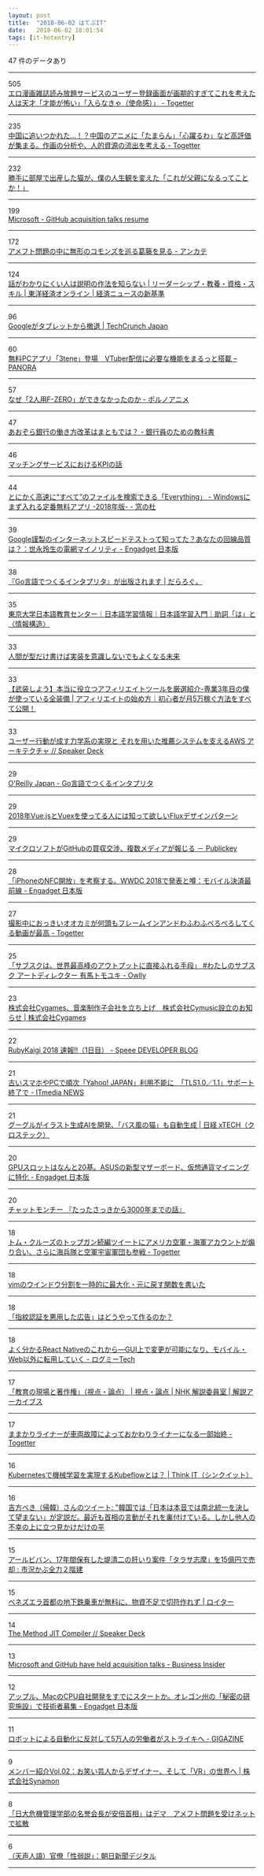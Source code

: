 ```yaml
---
layout: post
title:  "2018-06-02 はてぶIT"
date:   2018-06-02 18:01:54
tags: [it-hotentry]
---
```

47 件のデータあり

<hr><div class="row">
<div class="col-1"><span class="badge badge-pill badge-success h2">505</span></div>
<div class="col-11"><a href='https://togetter.com/li/1232990' target='_blank'>エロ漫画雑誌読み放題サービスのユーザー登録画面が画期的すぎてこれを考えた人は天才「才能が怖い」「入らなきゃ（使命感）」 - Togetter</a></div>
</div>
<hr>
<div class="row">
<div class="col-1"><span class="badge badge-pill badge-success h2">235</span></div>
<div class="col-11"><a href='https://togetter.com/li/1232994' target='_blank'>中国に追いつかれた…！？中国のアニメに「たまらん」「心躍るわ」など高評価が集まる。作画の分析や、人的資源の流出を考える - Togetter</a></div>
</div>
<hr>
<div class="row">
<div class="col-1"><span class="badge badge-pill badge-success h2">232</span></div>
<div class="col-11"><a href='https://www.huffingtonpost.jp/2018/06/01/i-became-a-cats-dad_a_23448496/' target='_blank'>勝手に部屋で出産した猫が、僕の人生観を変えた「これが父親になるってことか！」</a></div>
</div>
<hr>
<div class="row">
<div class="col-1"><span class="badge badge-pill badge-success h2">199</span></div>
<div class="col-11"><a href='https://www.cnbc.com/2018/06/01/microsoft--github-acquisition-talks-resume.html' target='_blank'>Microsoft - GitHub acquisition talks resume</a></div>
</div>
<hr>
<div class="row">
<div class="col-1"><span class="badge badge-pill badge-success h2">172</span></div>
<div class="col-11"><a href='http://d.hatena.ne.jp/essa/20180601/p1' target='_blank'>アメフト問題の中に無形のコモンズを巡る葛藤を見る - アンカテ</a></div>
</div>
<hr>
<div class="row">
<div class="col-1"><span class="badge badge-pill badge-success h2">124</span></div>
<div class="col-11"><a href='https://toyokeizai.net/articles/-/221169' target='_blank'>話がわかりにくい人は説明の作法を知らない | リーダーシップ・教養・資格・スキル | 東洋経済オンライン | 経済ニュースの新基準</a></div>
</div>
<hr>
<div class="row">
<div class="col-1"><span class="badge badge-pill badge-success h2">96</span></div>
<div class="col-11"><a href='https://jp.techcrunch.com/2018/06/02/2018-06-01-google-quits-selling-tablets/' target='_blank'>Googleがタブレットから撤退 | TechCrunch Japan</a></div>
</div>
<hr>
<div class="row">
<div class="col-1"><span class="badge badge-pill badge-success h2">60</span></div>
<div class="col-11"><a href='http://panora.tokyo/63628/' target='_blank'>無料PCアプリ「3tene」登場　VTuber配信に必要な機能をまるっと搭載 – PANORA</a></div>
</div>
<hr>
<div class="row">
<div class="col-1"><span class="badge badge-pill badge-success h2">57</span></div>
<div class="col-11"><a href='http://gyuque.hatenablog.com/entry/2018/06/02/133812' target='_blank'>なぜ「2人用F-ZERO」ができなかったのか - ポルノアニメ</a></div>
</div>
<hr>
<div class="row">
<div class="col-1"><span class="badge badge-pill badge-success h2">47</span></div>
<div class="col-11"><a href='http://www.financepensionrealestate.work/entry/2018/06/01/224714' target='_blank'>あおぞら銀行の働き方改革はまともでは？ - 銀行員のための教科書</a></div>
</div>
<hr>
<div class="row">
<div class="col-1"><span class="badge badge-pill badge-success h2">46</span></div>
<div class="col-11"><a href='https://www.slideshare.net/cyberagent/kpi-80160837' target='_blank'>マッチングサービスにおけるKPIの話</a></div>
</div>
<hr>
<div class="row">
<div class="col-1"><span class="badge badge-pill badge-success h2">44</span></div>
<div class="col-11"><a href='https://forest.watch.impress.co.jp/docs/serial/winbasic2018/1125142.html' target='_blank'>とにかく高速に“すべて”のファイルを検索できる「Everything」 - Windowsにまず入れる定番無料アプリ -2018年版- - 窓の杜</a></div>
</div>
<hr>
<div class="row">
<div class="col-1"><span class="badge badge-pill badge-success h2">39</span></div>
<div class="col-11"><a href='https://japanese.engadget.com/2018/06/01/google/' target='_blank'>Google謹製のインターネットスピードテストって知ってた？あなたの回線品質は？：世永玲生の電網マイノリティ - Engadget 日本版</a></div>
</div>
<hr>
<div class="row">
<div class="col-1"><span class="badge badge-pill badge-success h2">38</span></div>
<div class="col-11"><a href='https://darashi.net/2018/06/01/writing-an-interpreter-in-go-ja.html' target='_blank'>『Go言語でつくるインタプリタ』が出版されます | だらろぐ。</a></div>
</div>
<hr>
<div class="row">
<div class="col-1"><span class="badge badge-pill badge-success h2">35</span></div>
<div class="col-11"><a href='http://www.nkc.u-tokyo.ac.jp/study_info/study_info01_04_j.html' target='_blank'>東京大学日本語教育センター｜日本語学習情報｜日本語学習入門｜助詞「は」と〈情報構造〉</a></div>
</div>
<hr>
<div class="row">
<div class="col-1"><span class="badge badge-pill badge-success h2">33</span></div>
<div class="col-11"><a href='https://qiita.com/arowM/items/b92075627ddb4ad92d1e' target='_blank'>人間が型だけ書けば実装を意識しないでもよくなる未来</a></div>
</div>
<hr>
<div class="row">
<div class="col-1"><span class="badge badge-pill badge-success h2">33</span></div>
<div class="col-11"><a href='http://hituji-affiliate.com/tool/' target='_blank'>【武装しよう】本当に役立つアフィリエイトツールを厳選紹介-専業3年目の僕が使っている全装備 | アフィリエイトの始め方｜初心者が月5万稼ぐ方法をすべて公開！</a></div>
</div>
<hr>
<div class="row">
<div class="col-1"><span class="badge badge-pill badge-success h2">33</span></div>
<div class="col-11"><a href='https://speakerdeck.com/mathetake/yuzaxing-dong-gacheng-suli-xue-xi-falseshi-xian-to-sorewoyong-itatui-jian-sisutemuwozhi-eruaws-akitekutiya' target='_blank'>ユーザー行動が成す力学系の実現と それを用いた推薦システムを支えるAWS アーキテクチャ // Speaker Deck</a></div>
</div>
<hr>
<div class="row">
<div class="col-1"><span class="badge badge-pill badge-success h2">29</span></div>
<div class="col-11"><a href='http://www.oreilly.co.jp/books/9784873118222/index.html' target='_blank'>O'Reilly Japan - Go言語でつくるインタプリタ</a></div>
</div>
<hr>
<div class="row">
<div class="col-1"><span class="badge badge-pill badge-success h2">29</span></div>
<div class="col-11"><a href='https://qiita.com/k-okina/items/f764302db290a504cc19' target='_blank'>2018年Vue.jsとVuexを使ってる人には知って欲しいFluxデザインパターン</a></div>
</div>
<hr>
<div class="row">
<div class="col-1"><span class="badge badge-pill badge-success h2">29</span></div>
<div class="col-11"><a href='https://www.publickey1.jp/blog/18/github_2.html' target='_blank'>マイクロソフトがGitHubの買収交渉、複数メディアが報じる － Publickey</a></div>
</div>
<hr>
<div class="row">
<div class="col-1"><span class="badge badge-pill badge-success h2">28</span></div>
<div class="col-11"><a href='https://japanese.engadget.com/2018/06/01/wwdc18-iphone-nfc/' target='_blank'>「iPhoneのNFC開放」を考察する。WWDC 2018で発表と噂：モバイル決済最前線 - Engadget 日本版</a></div>
</div>
<hr>
<div class="row">
<div class="col-1"><span class="badge badge-pill badge-success h2">27</span></div>
<div class="col-11"><a href='https://togetter.com/li/1232894' target='_blank'>撮影中におっきいオオカミが何頭もフレームインアンドわふわふぺろぺろしてくる動画が最高 - Togetter</a></div>
</div>
<hr>
<div class="row">
<div class="col-1"><span class="badge badge-pill badge-success h2">25</span></div>
<div class="col-11"><a href='https://www.watch.impress.co.jp/owlly/articles/1124699.html' target='_blank'>「サブスクは、世界最高峰のアウトプットに直接ふれる手段」 #わたしのサブスク アートディレクター 有馬トモユキ - Owlly</a></div>
</div>
<hr>
<div class="row">
<div class="col-1"><span class="badge badge-pill badge-success h2">23</span></div>
<div class="col-11"><a href='http://www.cygames.co.jp/press/press-17693/' target='_blank'>株式会社Cygames、音楽制作子会社を立ち上げ　株式会社Cymusic設立のお知らせ | 株式会社Cygames</a></div>
</div>
<hr>
<div class="row">
<div class="col-1"><span class="badge badge-pill badge-success h2">22</span></div>
<div class="col-11"><a href='http://tech.speee.jp/entry/2018/06/01/131757' target='_blank'>RubyKaigi 2018 速報!!（1日目） - Speee DEVELOPER BLOG</a></div>
</div>
<hr>
<div class="row">
<div class="col-1"><span class="badge badge-pill badge-success h2">21</span></div>
<div class="col-11"><a href='http://www.itmedia.co.jp/news/articles/1806/01/news132.html' target='_blank'>古いスマホやPCで順次「Yahoo! JAPAN」利用不能に　「TLS1.0／1.1」サポート終了で - ITmedia NEWS</a></div>
</div>
<hr>
<div class="row">
<div class="col-1"><span class="badge badge-pill badge-success h2">21</span></div>
<div class="col-11"><a href='http://tech.nikkeibp.co.jp/atcl/nxt/news/18/01441/' target='_blank'>グーグルがイラスト生成AIを開発、「バス風の猫」も自動生成 | 日経 xTECH（クロステック）</a></div>
</div>
<hr>
<div class="row">
<div class="col-1"><span class="badge badge-pill badge-success h2">20</span></div>
<div class="col-11"><a href='https://japanese.engadget.com/2018/06/01/asus-gpu-20/' target='_blank'>GPUスロットはなんと20基。ASUSの新型マザーボード、仮想通貨マイニングに特化 - Engadget 日本版</a></div>
</div>
<hr>
<div class="row">
<div class="col-1"><span class="badge badge-pill badge-success h2">20</span></div>
<div class="col-11"><a href='http://www.youtube.com/watch?v=z3oquceNwh4' target='_blank'>チャットモンチー 『たったさっきから3000年までの話』</a></div>
</div>
<hr>
<div class="row">
<div class="col-1"><span class="badge badge-pill badge-success h2">18</span></div>
<div class="col-11"><a href='https://togetter.com/li/1232947' target='_blank'>トム・クルーズのトップガン続編ツイートにアメリカ空軍・海軍アカウントが煽り合い、さらに海兵隊と空軍宇宙軍団も参戦 - Togetter</a></div>
</div>
<hr>
<div class="row">
<div class="col-1"><span class="badge badge-pill badge-success h2">18</span></div>
<div class="col-11"><a href='https://qiita.com/grohiro/items/e3dbcc93510bc8c4c812' target='_blank'>vimのウインドウ分割を一時的に最大化・元に戻す関数を書いた</a></div>
</div>
<hr>
<div class="row">
<div class="col-1"><span class="badge badge-pill badge-success h2">18</span></div>
<div class="col-11"><a href='https://youkoseki.com/f/subscription_ad_fraud' target='_blank'>「指紋認証を悪用した広告」はどうやって作るのか？</a></div>
</div>
<hr>
<div class="row">
<div class="col-1"><span class="badge badge-pill badge-success h2">18</span></div>
<div class="col-11"><a href='https://logmi.jp/291600' target='_blank'>よく分かるReact Nativeのこれから––GUI上で変更が可能になり、モバイル・Web以外に転用していく - ログミーTech</a></div>
</div>
<hr>
<div class="row">
<div class="col-1"><span class="badge badge-pill badge-success h2">17</span></div>
<div class="col-11"><a href='http://www.nhk.or.jp/kaisetsu-blog/400/298289.html' target='_blank'>「教育の現場と著作権」（視点・論点） | 視点・論点 | NHK 解説委員室 | 解説アーカイブス</a></div>
</div>
<hr>
<div class="row">
<div class="col-1"><span class="badge badge-pill badge-success h2">17</span></div>
<div class="col-11"><a href='https://togetter.com/li/1233150' target='_blank'>ままかりライナーが車両故障によっておかわりライナーになる一部始終 - Togetter</a></div>
</div>
<hr>
<div class="row">
<div class="col-1"><span class="badge badge-pill badge-success h2">16</span></div>
<div class="col-11"><a href='https://thinkit.co.jp/article/14149' target='_blank'>Kubernetesで機械学習を実現するKubeflowとは？ | Think IT（シンクイット）</a></div>
</div>
<hr>
<div class="row">
<div class="col-1"><span class="badge badge-pill badge-success h2">16</span></div>
<div class="col-11"><a href='http://twitter.com/tabisaki/status/1002719012495618048' target='_blank'>吉方べき（帰韓）さんのツイート: "韓国では「日本は本音では南北統一を決して望まない」が定説だ。最近も首相の言動がそれを裏付けている。しかし他人の不幸の上に立つ見かけだけの平</a></div>
</div>
<hr>
<div class="row">
<div class="col-1"><span class="badge badge-pill badge-success h2">15</span></div>
<div class="col-11"><a href='http://kabumatome.doorblog.jp/archives/65763020.html' target='_blank'>アールビバン、17年間保有した堤清二の肝いり案件「タラサ志摩」を15億円で売却 : 市況かぶ全力２階建</a></div>
</div>
<hr>
<div class="row">
<div class="col-1"><span class="badge badge-pill badge-success h2">15</span></div>
<div class="col-11"><a href='https://jp.reuters.com/article/idJPKCN1IX3MV' target='_blank'>ベネズエラ首都の地下鉄乗車が無料に、物資不足で切符作れず | ロイター</a></div>
</div>
<hr>
<div class="row">
<div class="col-1"><span class="badge badge-pill badge-success h2">14</span></div>
<div class="col-11"><a href='https://speakerdeck.com/k0kubun/the-method-jit-compiler' target='_blank'>The Method JIT Compiler // Speaker Deck</a></div>
</div>
<hr>
<div class="row">
<div class="col-1"><span class="badge badge-pill badge-success h2">13</span></div>
<div class="col-11"><a href='http://www.businessinsider.com/2-billion-startup-github-could-be-for-sale-microsoft-2018-5' target='_blank'>Microsoft and GitHub have held acquisition talks - Business Insider</a></div>
</div>
<hr>
<div class="row">
<div class="col-1"><span class="badge badge-pill badge-success h2">12</span></div>
<div class="col-11"><a href='https://japanese.engadget.com/2018/06/01/mac-cpu/' target='_blank'>アップル、MacのCPU自社開発をすでにスタートか。オレゴン州の「秘密の研究施設」で技術者募集 - Engadget 日本版</a></div>
</div>
<hr>
<div class="row">
<div class="col-1"><span class="badge badge-pill badge-success h2">11</span></div>
<div class="col-11"><a href='https://gigazine.net/news/20180601-strike-against-automation/' target='_blank'>ロボットによる自動化に反対して5万人の労働者がストライキへ - GIGAZINE</a></div>
</div>
<hr>
<div class="row">
<div class="col-1"><span class="badge badge-pill badge-success h2">9</span></div>
<div class="col-11"><a href='https://www.wantedly.com/companies/synamon/post_articles/121160' target='_blank'>メンバー紹介Vol.02：お笑い芸人からデザイナー、そして「VR」の世界へ | 株式会社Synamon</a></div>
</div>
<hr>
<div class="row">
<div class="col-1"><span class="badge badge-pill badge-success h2">8</span></div>
<div class="col-11"><a href='https://www.buzzfeed.com/jp/kotahatachi/johosokuhou' target='_blank'>「日大危機管理学部の名誉会長が安倍首相」はデマ　アメフト問題を受けネットで拡散</a></div>
</div>
<hr>
<div class="row">
<div class="col-1"><span class="badge badge-pill badge-success h2">6</span></div>
<div class="col-11"><a href='https://www.asahi.com/articles/DA3S13522246.html' target='_blank'>（天声人語）官僚「性弱説」：朝日新聞デジタル</a></div>
</div>
<hr>
